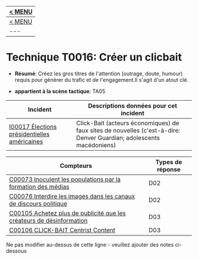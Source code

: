 |[< MENU](../README.md)|
|---|
|[< MENU](../../README.md)|
|---|
# Technique T0016: Créer un clicbait

* **Résumé**: Créez les gros titres de l'attention (outrage, doute, humour) requis pour générer du trafic et de l'engagement.Il s'agit d'un atout clé.

* **appartient à la scène tactique**: TA05


|Incident |Descriptions données pour cet incident |
|-------- |-------------------- |
|[I00017 Élections présidentielles américaines](../../generated_pages/incidents/I00017.md) |Click-Bait (acteurs économiques) de faux sites de nouvelles (c'est-à-dire: Denver Guardian; adolescents macédoniens) |



|Compteurs |Types de réponse |
|-------- |-------------- |
|[C00073 Inoculent les populations par la formation des médias](../../generated_pages/counters/C00073.md) |D02 |
|[C00076 Interdire les images dans les canaux de discours politique](../../generated_pages/counters/C00076.md) |D02 |
|[C00105 Achetez plus de publicité que les créateurs de désinformation](../../generated_pages/counters/C00105.md) |D03 |
|[C00106 CLICK-BAIT Centrist Content](../../generated_pages/counters/C00106.md) |D03 ||[C00178 VOIDS INFORMATIONS FEAUX AVEC LA CONTENU DE DISINOFICATION](../../generated_pages/counters/C00178.md) |D04 |


Ne pas modifier au-dessus de cette ligne - veuillez ajouter des notes ci-dessous
